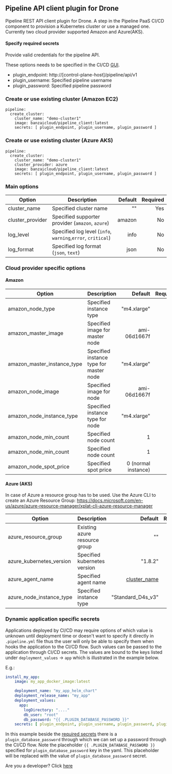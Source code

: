 
## Pipeline API client plugin for Drone

Pipeline REST API client plugin for Drone. A step in the Pipeline PaaS CI/CD component to provision a Kubernetes cluster or use a managed one. Currently two cloud provider supported Amazon and Azure(AKS).

#### Specify required secrets

Provide valid credentials for the pipeline API.

These options needs to be specified in the CI/CD [GUI](https://github.com/banzaicloud/pipeline/blob/master/docs/pipeline-howto.md#cicd-secrets).

* plugin_endpoint: http://[control-plane-host]/pipeline/api/v1
* plugin_username: Specified pipeline username
* plugin_password: Specified pipeline password


### Create or use existing cluster (Amazon EC2)

    pipeline:
      create_cluster:
        cluster_name: "demo-cluster1"
        image: banzaicloud/pipeline_client:latest
        secrets: [ plugin_endpoint, plugin_username, plugin_password ]

### Create or use existing cluster (Azure AKS)
    pipeline:
      create_cluster:
        cluster_name: "demo-cluster1"
        cluster_provider: azure
        image: banzaicloud/pipeline_client:latest
        secrets: [ plugin_endpoint, plugin_username, plugin_password ]

### Main options

| Option           | Description             | Default  | Required |
| -------------    | ----------------------- | --------:| --------:|
| cluster_name     | Specified cluster name  | ""       | Yes      |
| cluster_provider | Specified supporter provider (`amazon`, `azure`) | amazon   | No       |
| log_level        | Specified log level (`info`, `warning`,`error`, `critical`) | info   | No       |
| log_format       | Specified log format (`json`, `text`) | json   | No       |

### Cloud provider specific options

#### Amazon
| Option                      | Description              | Default  | Required |
| -------------               | -----------------------  | --------:| --------:|
| amazon_node_type            | Specified instance type   | "m4.xlarge"       | Yes      |
| amazon_master_image         | Specified image for master node  | ami-06d1667f| No       |
| amazon_master_instance_type | Specified instance type for master node | "m4.xlarge"   | No       |
| amazon_node_image           | Specified image for node | ami-06d1667f| No       |
| amazon_node_instance_type   | Specified instance type for node | "m4.xlarge"   | No       |
| amazon_node_min_count       | Specified node count | 1   | No       |
| amazon_node_min_count       | Specified node count | 1   | No       |
| amazon_node_spot_price      | Specified spot price | 0 (normal instance)   | No       |

#### Azure (AKS)

In case of Azure a resource group has to be used. Use the Azure CLI to create an Azure Resource Group:
https://docs.microsoft.com/en-us/azure/azure-resource-manager/xplat-cli-azure-resource-manager

| Option                      | Description                      | Default  | Required |
| -------------               | -----------------------          | ----------:| --------:|
| azure_resource_group        | Existing azure resource group     | ""        | Yes     |
| azure_kubernetes_version    | Specified kubernetes version | "1.8.2"            | No      |
| azure_agent_name            | Specified agent name         | [cluster_name](#main-options)       | No      |
| azure_node_instance_type    | Specified instance type      | "Standard_D4s_v3"  | No      |

### Dynamic application specific secrets

Applications deployed by CI/CD may require options of which value is unknown until deployment time or doesn't want to specify it directly in `.pipeline.yml` file thus the user will only be able to specify them when hooks the application to the CI/CD flow. Such values can be passed to the application through CI/CD secrets. The values are bound to the keys listed under `deployment_values` -> `app` which is illustrated in the example below.

E.g.:

```yaml
install_my_app:
    image: my_app_docker_image:latest

    deployment_name: "my_app_helm_chart"
    deployment_release_name: "my_app"
    deployment_values:
      app:
        logDirectory: "...."
        db_user: "root"
        db_password: "{{ .PLUGIN_DATABASE_PASSWORD }}"
    secrets: [ plugin_endpoint, plugin_username, plugin_password, plugin_database_password ]
```

In this example beside the [required secrets](#specify-required-secrets) there is a `plugin_database_password` through which we can set up a password through the CI/CD flow. Note the placeholder `{{ .PLUGIN_DATABASE_PASSWORD }}` specified for `plugin_database_password` key in the yaml. This placeholder will be replaced with the value of `plugin_database_password` secret.


Are you a developer? Click [here](dev.md)
